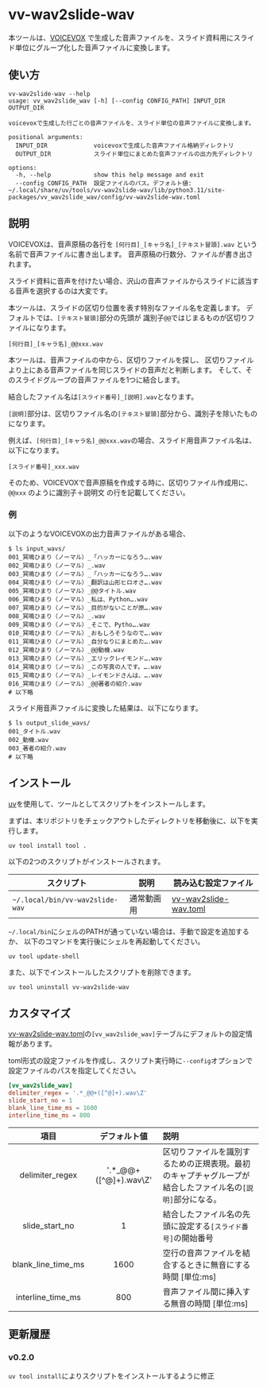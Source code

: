 # vv-wav2slide-wav

本ツールは、[VOICEVOX](https://github.com/VOICEVOX/voicevox) で生成した音声ファイルを、スライド資料用にスライド単位にグループ化した音声ファイルに変換します。

## 使い方

```shell
vv-wav2slide-wav --help
usage: vv_wav2slide_wav [-h] [--config CONFIG_PATH] INPUT_DIR OUTPUT_DIR

voicevoxで生成した行ごとの音声ファイルを、スライド単位の音声ファイルに変換します。

positional arguments:
  INPUT_DIR             voicevoxで生成した音声ファイル格納ディレクトリ
  OUTPUT_DIR            スライド単位にまとめた音声ファイルの出力先ディレクトリ

options:
  -h, --help            show this help message and exit
  --config CONFIG_PATH  設定ファイルのパス。デフォルト値: ~/.local/share/uv/tools/vv-wav2slide-wav/lib/python3.11/site-packages/vv_wav2slide_wav/config/vv-wav2slide-wav.toml
```

## 説明

VOICEVOXは、音声原稿の各行を `[何行目]_[キャラ名]_[テキスト冒頭].wav` という名前で音声ファイルに書き出します。
音声原稿の行数分、ファイルが書き出されます。

スライド資料に音声を付けたい場合、沢山の音声ファイルからスライドに該当する音声を選択するのは大変です。

本ツールは、スライドの区切り位置を表す特別なファイル名を定義します。
デフォルトでは、`[テキスト冒頭]`部分の先頭が 識別子`@@`ではじまるものが区切りファイルになります。

```text
[何行目]_[キャラ名]_@@xxx.wav
```

本ツールは、音声ファイルの中から、区切りファイルを探し、
区切りファイルより上にある音声ファイルを同じスライドの音声だと判断します。
そして、そのスライドグループの音声ファイルを1つに結合します。

結合したファイル名は`[スライド番号]_[説明].wav`となります。

`[説明]`部分は、区切りファイル名の`[テキスト冒頭]`部分から、識別子を除いたものになります。

例えば、`[何行目]_[キャラ名]_@@xxx.wav`の場合、スライド用音声ファイル名は、以下になります。

```text
[スライド番号]_xxx.wav
```

そのため、VOICEVOXで音声原稿を作成する時に、区切りファイル作成用に、`@@xxx` のように識別子＋説明文 の行を記載してください。

### 例

以下のようなVOICEVOXの出力音声ファイルがある場合、

```shell
$ ls input_wavs/
001_冥鳴ひまり（ノーマル）_「ハッカーになろう….wav
002_冥鳴ひまり（ノーマル）_.wav
003_冥鳴ひまり（ノーマル）_「ハッカーになろう….wav
004_冥鳴ひまり（ノーマル）_翻訳は山形ヒロオさ….wav
005_冥鳴ひまり（ノーマル）_@@タイトル.wav
006_冥鳴ひまり（ノーマル）_私は、Python….wav
007_冥鳴ひまり（ノーマル）_目的がないことが原….wav
008_冥鳴ひまり（ノーマル）_.wav
009_冥鳴ひまり（ノーマル）_そこで、Pytho….wav
010_冥鳴ひまり（ノーマル）_おもしろそうなので….wav
011_冥鳴ひまり（ノーマル）_自分なりにまとめた….wav
012_冥鳴ひまり（ノーマル）_@@動機.wav
013_冥鳴ひまり（ノーマル）_エリックレイモンド….wav
014_冥鳴ひまり（ノーマル）_この写真の人です。….wav
015_冥鳴ひまり（ノーマル）_レイモンドさんは、….wav
016_冥鳴ひまり（ノーマル）_@@著者の紹介.wav
# 以下略
```

スライド用音声ファイルに変換した結果は、以下になります。

```shell
$ ls output_slide_wavs/
001_タイトル.wav
002_動機.wav
003_著者の紹介.wav
# 以下略
```

## インストール

[uv](https://docs.astral.sh/uv/)を使用して、ツールとしてスクリプトをインストールします。

まずは、本リポジトリをチェックアウトしたディレクトリを移動後に、以下を実行します。

```shell
uv tool install tool .
```

以下の2つのスクリプトがインストールされます。

| スクリプト                      | 説明       | 読み込む設定ファイル                                                         |
| ------------------------------- | ---------- | ---------------------------------------------------------------------------- |
| `~/.local/bin/vv-wav2slide-wav` | 通常動画用 | [vv-wav2slide-wav.toml](./src/vv_wav2slide_wav/config/vv-wav2slide-wav.toml) |

`~/.local/bin`にシェルのPATHが通っていない場合は、手動で設定を追加するか、
以下のコマンドを実行後にシェルを再起動してください。

```shell
uv tool update-shell
```

また、以下でインストールしたスクリプトを削除できます。

```shell
uv tool uninstall vv-wav2slide-wav
```

## カスタマイズ

[vv-wav2slide-wav.toml](./src/vv_wav2slide_wav/config/vv-wav2slide-wav.toml)の`[vv_wav2slide_wav]`テーブルにデフォルトの設定情報があります。

toml形式の設定ファイルを作成し、スクリプト実行時に`--config`オプションで設定ファイルのパスを指定してください。

```toml
[vv_wav2slide_wav]
delimiter_regex = '.*_@@+([^@]+).wav\Z'
slide_start_no = 1
blank_line_time_ms = 1600
interline_time_ms = 800
```

|        項目        |      デフォルト値       | 説明                                                                                                       |
| :----------------: | :---------------------: | :--------------------------------------------------------------------------------------------------------- |
|  delimiter_regex   | '.\*\_@@+([^@]+).wav\Z' | 区切りファイルを識別するための正規表現。最初のキャプチャグループが結合したファイル名の`[説明]`部分になる。 |
|   slide_start_no   |            1            | 結合したファイル名の先頭に設定する`[スライド番号]`の開始番号                                               |
| blank_line_time_ms |          1600           | 空行の音声ファイルを結合するときに無音にする時間 [単位:ms]                                                 |
| interline_time_ms  |           800           | 音声ファイル間に挿入する無音の時間 [単位:ms]                                                               |

## 更新履歴

### v0.2.0

`uv tool install`によりスクリプトをインストールするように修正

